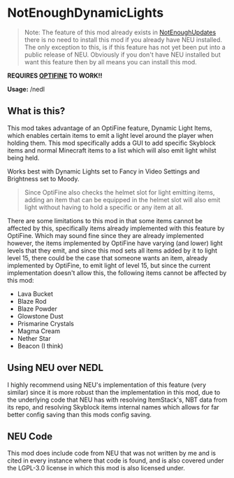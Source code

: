 # NotEnoughDynamicLights

> Note: The feature of this mod already exists in [NotEnoughUpdates](https://github.com/NotEnoughUpdates/NotEnoughUpdates)
> there is no need to install this mod if you already have NEU installed. The only exception to this, is if this feature
> has not yet been put into a public release of NEU. Obviously if you don't have NEU installed but want this feature then
> by all means you can install this mod.

**REQUIRES [OPTIFINE](https://optifine.net/downloads) TO WORK!!**

**Usage:** /nedl

## What is this?
This mod takes advantage of an OptiFine feature, Dynamic Light Items, which enables certain items to emit a light level 
around the player when holding them. This mod specifically adds a GUI to add specific Skyblock items and normal Minecraft
items to a list which will also emit light whilst being held.

Works best with Dynamic Lights set to Fancy in Video Settings and Brightness set to Moody.

> Since OptiFine also checks the helmet slot for light emitting items, adding an item that can be equipped in the helmet
> slot will also emit light without having to hold a specific or any item at all.

There are some limitations to this mod in that some items cannot be affected by this, specifically items already implemented
with this feature by OptiFine. Which may sound fine since they are already implemented however, the items implemented by OptiFine
have varying (and lower) light levels that they emit, and since this mod sets all items added by it to light level 15, there could be the
case that someone wants an item, already implemented by OptiFine, to emit light of level 15, but since the current implementation
doesn't allow this, the following items cannot be affected by this mod:
* Lava Bucket
* Blaze Rod
* Blaze Powder
* Glowstone Dust
* Prismarine Crystals
* Magma Cream
* Nether Star
* Beacon (I think)

## Using NEU over NEDL

I highly recommend using NEU's implementation of this feature (very similar) since it is more robust than the implementation
in this mod, due to the underlying code that NEU has with resolving ItemStack's, NBT data from its repo, and resolving
Skyblock items internal names which allows for far better config saving than this mods config saving.

## NEU Code

This mod does include code from NEU that was not written by me and is cited in every instance where that code is found,
and is also covered under the LGPL-3.0 license in which this mod is also licensed under.
